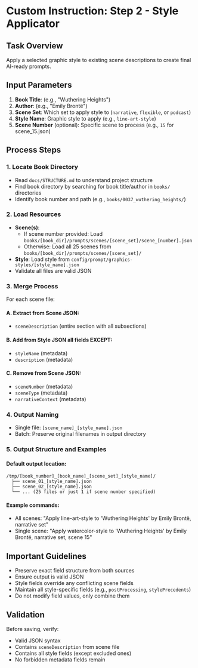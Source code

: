 # Custom Instruction: Step 2 - Style Applicator

## Task Overview
Apply a selected graphic style to existing scene descriptions to create final AI-ready prompts.

## Input Parameters
1. **Book Title**: (e.g., "Wuthering Heights")
2. **Author**: (e.g., "Emily Brontë")
3. **Scene Set**: Which set to apply style to (`narrative`, `flexible`, or `podcast`)
4. **Style Name**: Graphic style to apply (e.g., `line-art-style`)
5. **Scene Number** (optional): Specific scene to process (e.g., `15` for scene_15.json)

## Process Steps

### 1. Locate Book Directory
- Read `docs/STRUCTURE.md` to understand project structure
- Find book directory by searching for book title/author in `books/` directories
- Identify book number and path (e.g., `books/0037_wuthering_heights/`)

### 2. Load Resources
- **Scene(s)**: 
  - If scene number provided: Load `books/[book_dir]/prompts/scenes/[scene_set]/scene_[number].json`
  - Otherwise: Load all 25 scenes from `books/[book_dir]/prompts/scenes/[scene_set]/`
- **Style**: Load style from `config/prompt/graphics-styles/[style_name].json`
- Validate all files are valid JSON

### 3. Merge Process
For each scene file:

#### A. Extract from Scene JSON:
- `sceneDescription` (entire section with all subsections)

#### B. Add from Style JSON all fields EXCEPT:
- `styleName` (metadata)
- `description` (metadata)

#### C. Remove from Scene JSON:
- `sceneNumber` (metadata)
- `sceneType` (metadata)
- `narrativeContext` (metadata)

### 4. Output Naming
- Single file: `[scene_name]_[style_name].json`
- Batch: Preserve original filenames in output directory

### 5. Output Structure and Examples

#### Default output location:
```
/tmp/[book_number]_[book_name]_[scene_set]_[style_name]/
  ├── scene_01_[style_name].json
  ├── scene_02_[style_name].json
  └── ... (25 files or just 1 if scene number specified)
```

#### Example commands:
- All scenes: "Apply line-art-style to 'Wuthering Heights' by Emily Brontë, narrative set"
- Single scene: "Apply watercolor-style to 'Wuthering Heights' by Emily Brontë, narrative set, scene 15"


## Important Guidelines
- Preserve exact field structure from both sources
- Ensure output is valid JSON
- Style fields override any conflicting scene fields
- Maintain all style-specific fields (e.g., `postProcessing`, `stylePrecedents`)
- Do not modify field values, only combine them

## Validation
Before saving, verify:
- Valid JSON syntax
- Contains `sceneDescription` from scene file
- Contains all style fields (except excluded ones)
- No forbidden metadata fields remain
